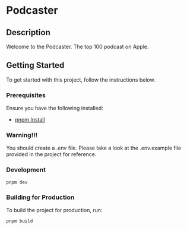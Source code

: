 # Podcaster

## Description

Welcome to the Podcaster. The top 100 podcast on Apple.

## Getting Started

To get started with this project, follow the instructions below.

### Prerequisites

Ensure you have the following installed:

- [pnpm Install](https://pnpm.io/installation)

### Warning!!!

You should create a .env file. Please take a look at the .env.example file provided in the project for reference.

### Development

```
pnpm dev
```

### Building for Production

To build the project for production, run:

```
pnpm build
```
